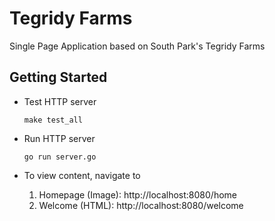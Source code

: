 # Tegridy Farms

Single Page Application based on South Park's Tegridy Farms

## Getting Started

+ Test HTTP server

  `make test_all`

+ Run HTTP server

  `go run server.go`

+ To view content, navigate to

  1. Homepage (Image): http://localhost:8080/home
  2. Welcome (HTML):  http://localhost:8080/welcome
